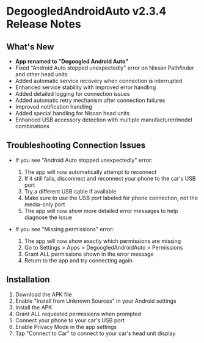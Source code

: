 # DegoogledAndroidAuto v2.3.4 Release Notes

## What's New

- **App renamed to "Degoogled Android Auto"**
- Fixed "Android Auto stopped unexpectedly" error on Nissan Pathfinder and other head units
- Added automatic service recovery when connection is interrupted
- Enhanced service stability with improved error handling
- Added detailed logging for connection issues
- Added automatic retry mechanism after connection failures
- Improved notification handling
- Added special handling for Nissan head units
- Enhanced USB accessory detection with multiple manufacturer/model combinations

## Troubleshooting Connection Issues

- If you see "Android Auto stopped unexpectedly" error:
  1. The app will now automatically attempt to reconnect
  2. If it still fails, disconnect and reconnect your phone to the car's USB port
  3. Try a different USB cable if available
  4. Make sure to use the USB port labeled for phone connection, not the media-only port
  5. The app will now show more detailed error messages to help diagnose the issue

- If you see "Missing permissions" error:
  1. The app will now show exactly which permissions are missing
  2. Go to Settings > Apps > DegoogledAndroidAuto > Permissions
  3. Grant ALL permissions shown in the error message
  4. Return to the app and try connecting again

## Installation

1. Download the APK file
2. Enable "Install from Unknown Sources" in your Android settings
3. Install the APK
4. Grant ALL requested permissions when prompted
5. Connect your phone to your car's USB port
6. Enable Privacy Mode in the app settings
7. Tap "Connect to Car" to connect to your car's head unit display